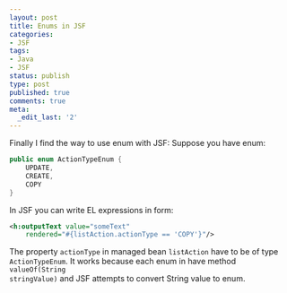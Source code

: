 ```yaml
---
layout: post
title: Enums in JSF
categories:
- JSF
tags:
- Java
- JSF
status: publish
type: post
published: true
comments: true
meta:
  _edit_last: '2'
---
```

Finally I find the way to use enum with JSF:
Suppose you have enum:
``` java
public enum ActionTypeEnum {
	UPDATE,
	CREATE,
	COPY
}
```
In JSF you can write EL expressions in form:
``` xml
<h:outputText value="someText"
	rendered="#{listAction.actionType == 'COPY'}"/>
```	
The property <code>actionType</code> in managed bean <code>listAction</code> have to be of type <code>ActionTypeEnum</code>.
It works because each enum in have method <code>valueOf(String stringValue)</code> and JSF attempts to convert String value to enum.
